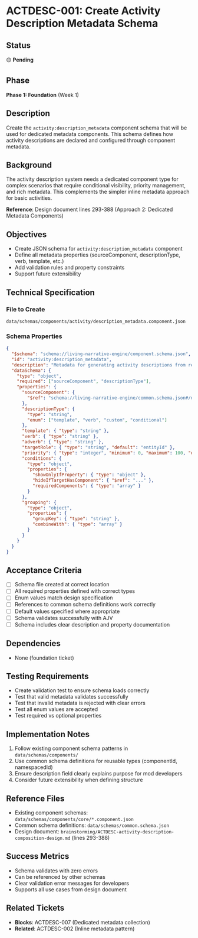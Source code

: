 # ACTDESC-001: Create Activity Description Metadata Schema

## Status
🟡 **Pending**

## Phase
**Phase 1: Foundation** (Week 1)

## Description
Create the `activity:description_metadata` component schema that will be used for dedicated metadata components. This schema defines how activity descriptions are declared and configured through component metadata.

## Background
The activity description system needs a dedicated component type for complex scenarios that require conditional visibility, priority management, and rich metadata. This complements the simpler inline metadata approach for basic activities.

**Reference**: Design document lines 293-388 (Approach 2: Dedicated Metadata Components)

## Objectives
- Create JSON schema for `activity:description_metadata` component
- Define all metadata properties (sourceComponent, descriptionType, verb, template, etc.)
- Add validation rules and property constraints
- Support future extensibility

## Technical Specification

### File to Create
`data/schemas/components/activity/description_metadata.component.json`

### Schema Properties
```json
{
  "$schema": "schema://living-narrative-engine/component.schema.json",
  "id": "activity:description_metadata",
  "description": "Metadata for generating activity descriptions from related components",
  "dataSchema": {
    "type": "object",
    "required": ["sourceComponent", "descriptionType"],
    "properties": {
      "sourceComponent": {
        "$ref": "schema://living-narrative-engine/common.schema.json#/definitions/componentId"
      },
      "descriptionType": {
        "type": "string",
        "enum": ["template", "verb", "custom", "conditional"]
      },
      "template": { "type": "string" },
      "verb": { "type": "string" },
      "adverb": { "type": "string" },
      "targetRole": { "type": "string", "default": "entityId" },
      "priority": { "type": "integer", "minimum": 0, "maximum": 100, "default": 50 },
      "conditions": {
        "type": "object",
        "properties": {
          "showOnlyIfProperty": { "type": "object" },
          "hideIfTargetHasComponent": { "$ref": "..." },
          "requiredComponents": { "type": "array" }
        }
      },
      "grouping": {
        "type": "object",
        "properties": {
          "groupKey": { "type": "string" },
          "combineWith": { "type": "array" }
        }
      }
    }
  }
}
```

## Acceptance Criteria
- [ ] Schema file created at correct location
- [ ] All required properties defined with correct types
- [ ] Enum values match design specification
- [ ] References to common schema definitions work correctly
- [ ] Default values specified where appropriate
- [ ] Schema validates successfully with AJV
- [ ] Schema includes clear description and property documentation

## Dependencies
- None (foundation ticket)

## Testing Requirements
- Create validation test to ensure schema loads correctly
- Test that valid metadata validates successfully
- Test that invalid metadata is rejected with clear errors
- Test all enum values are accepted
- Test required vs optional properties

## Implementation Notes
1. Follow existing component schema patterns in `data/schemas/components/`
2. Use common schema definitions for reusable types (componentId, namespacedId)
3. Ensure description field clearly explains purpose for mod developers
4. Consider future extensibility when defining structure

## Reference Files
- Existing component schemas: `data/schemas/components/core/*.component.json`
- Common schema definitions: `data/schemas/common.schema.json`
- Design document: `brainstorming/ACTDESC-activity-description-composition-design.md` (lines 293-388)

## Success Metrics
- Schema validates with zero errors
- Can be referenced by other schemas
- Clear validation error messages for developers
- Supports all use cases from design document

## Related Tickets
- **Blocks**: ACTDESC-007 (Dedicated metadata collection)
- **Related**: ACTDESC-002 (Inline metadata pattern)
